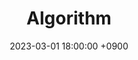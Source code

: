 ---
layout  : category
title   : Algorithm
summary : 카테고리
date    : 2023-03-01 18:00:00 +0900
updated : 2023-03-02 20:00:00 +0900
tag     : algorithm
toc     : true
public  : true
parent  : [[/index]]
latex   : false
---